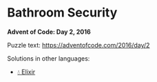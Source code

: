 # Bathroom Security

**Advent of Code: Day 2, 2016**

Puzzle text: <https://adventofcode.com/2016/day/2>

Solutions in other languages:

- [💧 Elixir](../../../elixir/lib/2016/02_bathroom_security/README.md)
